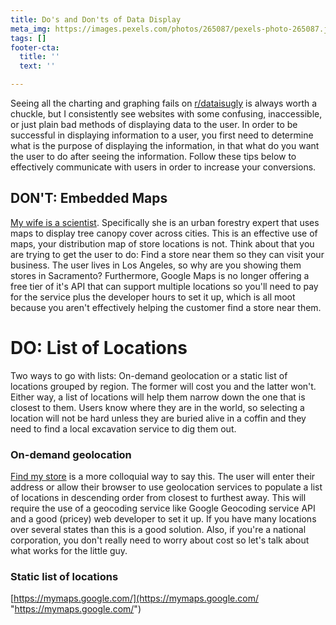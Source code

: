 ```yaml
---
title: Do's and Don'ts of Data Display
meta_img: https://images.pexels.com/photos/265087/pexels-photo-265087.jpeg?auto=compress&cs=tinysrgb&dpr=2&h=750&w=1260
tags: []
footer-cta:
  title: ''
  text: ''

---
```

Seeing all the charting and graphing fails on [r/dataisugly](https://www.reddit.com/r/dataisugly/) is always worth a chuckle, but I consistently see websites with some confusing, inaccessible, or just plain bad methods of displaying data to the user. In order to be successful in displaying information to a user, you first need to determine what is the purpose of displaying the information, in that what do you want the user to do after seeing the information. Follow these tips below to effectively communicate with users in order to increase your conversions. 

## DON'T: Embedded Maps

[My wife is a scientist](https://jessicasandersphd.com/). Specifically she is an urban forestry expert that uses maps to display tree canopy cover across cities. This is an effective use of maps, your distribution map of store locations is not. Think about that you are trying to get the user to do: Find a store near them so they can visit your business. The user lives in Los Angeles, so why are you showing them stores in Sacramento? Furthermore, Google Maps is no longer offering a free tier of it's API that can support multiple locations so you'll need to pay for the service plus the developer hours to set it up, which is all moot because you aren't effectively helping the customer find a store near them. 

# DO: List of Locations

Two ways to go with lists: On-demand geolocation or a static list of locations grouped by region. The former will cost you and the latter won't. Either way, a list of locations will help them narrow down the one that is closest to them. Users know where they are in the world, so selecting a location will not be hard unless they are buried alive in a coffin and they need to find a local excavation service to dig them out. 

### On-demand geolocation

[Find my store](https://www.target.com/store-locator/find-stores/95817) is a more colloquial way to say this. The user will enter their address or allow their browser to use geolocation services to populate a list of locations in descending order from closest to furthest away. This will require the use of a geocoding service like Google Geocoding service API and a good (pricey) web developer to set it up. If you have many locations over several states than this is a good solution. Also, if you're a national corporation, you don't really need to worry about cost so let's talk about what works for the little guy.

### Static list of locations  

[https://mymaps.google.com/](https://mymaps.google.com/ "https://mymaps.google.com/")